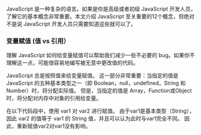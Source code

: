 JavaScript 是一种复杂的语言。如果是你是高级或者初级 JavaScript 开发人员，了解它的基本概念非常重要。本文介绍 JavaScript 至关重要的12个概念，但绝对不是说 JavaScript 开发人员只需要知道这些就可以了。
### 变量赋值 (值 vs 引用）
理解 JavaScript 如何给变量赋值可以帮助我们减少一些不必要的 bug。如果你不理解这一点，可能很容易地编写被无意中更改值的代码。

JavaScript 总是按照值来给变量赋值。 这一部分非常重要：当指定的值是 JavaScript 的五种基本类型之一（即 Boolean，null，undefined，String 和 Number）时，将分配实际值。 但是，当指定的值是 Array，Function或Object时，将分配对内存中对象的引用给变量。


 
在以下代码段中，使用 var1 对 var2 进行赋值。 由于var1是基本类型（String），因此 var2 的值等于 var1 的 String 值，并且可以认为此时与var1完全不同。 因此，重新赋值var2对var1没有影响。